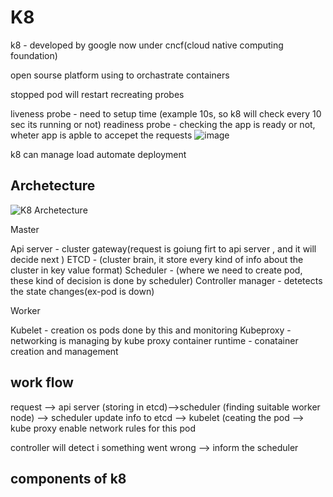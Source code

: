 # K8

k8 - developed by google
now under cncf(cloud native computing foundation)

open sourse platform using to orchastrate containers


stopped pod will restart 
recreating 
probes 

liveness probe - need to setup time (example 10s, so k8 will check every 10 sec its running or not)
readiness probe - checking the app is ready or not, wheter app is apble to accepet the requests
![image](https://github.com/pythonkid2/DevOps-Practice/assets/100591950/7a522c01-24a9-41b9-9773-52727e3da74c)

k8 can manage load 
automate deployment


## Archetecture 

![K8 Archetecture](https://github.com/pythonkid2/DevOps-Practice/assets/100591950/ac93a0a6-0b6b-4b70-b93e-eb5e76001981)



Master 

Api server - cluster gateway(request is goiung firt to api server , and it will decide next )
ETCD - (cluster brain, it store every kind of info about the cluster in key value format)
Scheduler - (where we need to create pod, these kind of decision is done by scheduler)
Controller manager - detetects the state changes(ex-pod is down)


Worker 

Kubelet - creation os pods done by this and monitoring 
Kubeproxy - networking is managing by kube proxy
container runtime - conatainer creation and management 


## work flow 

request --> api server (storing in etcd)-->scheduler (finding suitable worker node) --> scheduler update info to etcd --> kubelet (ceating the pod --> kube proxy enable network rules for this pod 

controller will detect i something went wrong --> inform the scheduler 

## components of k8


